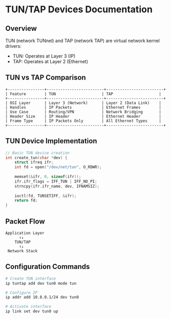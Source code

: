 # TUN/TAP Devices Documentation

## Overview

TUN (network TUNnel) and TAP (network TAP) are virtual network kernel drivers:
- TUN: Operates at Layer 3 (IP)
- TAP: Operates at Layer 2 (Ethernet)

## TUN vs TAP Comparison

```
+----------------+-------------------------+-------------------------+
| Feature        | TUN                    | TAP                    |
+----------------+-------------------------+-------------------------+
| OSI Layer      | Layer 3 (Network)      | Layer 2 (Data Link)    |
| Handles        | IP Packets             | Ethernet Frames        |
| Use Case       | Routing/VPN            | Network Bridging       |
| Header Size    | IP Header              | Ethernet Header        |
| Frame Type     | IP Packets Only        | All Ethernet Types     |
+----------------+-------------------------+-------------------------+
```

## TUN Device Implementation

```cpp
// Basic TUN device creation
int create_tun(char *dev) {
    struct ifreq ifr;
    int fd = open("/dev/net/tun", O_RDWR);
    
    memset(&ifr, 0, sizeof(ifr));
    ifr.ifr_flags = IFF_TUN | IFF_NO_PI;
    strncpy(ifr.ifr_name, dev, IFNAMSIZ);
    
    ioctl(fd, TUNSETIFF, &ifr);
    return fd;
}
```

## Packet Flow

```
Application Layer
      ↑↓
    TUN/TAP
      ↑↓
 Network Stack
```

## Configuration Commands

```bash
# Create TUN interface
ip tuntap add dev tun0 mode tun

# Configure IP
ip addr add 10.8.0.1/24 dev tun0

# Activate interface
ip link set dev tun0 up
